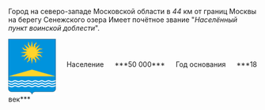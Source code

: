 <!--2021-10-23 01:44:17-->
Город на северо-западе Московской области в *44* км от границ Москвы на берегу Сенежского озера
Имеет почётное звание "*Населённый пункт воинской доблести*". 

<span class="dt">
  <img src="Solnechnogorsk.svg" align="middle" width="96px"> &emsp; 
<span class="dtc">
  Население &emsp; ***50 000*** &emsp;
  Год основания &emsp; ***18 век***
</span>
</span>